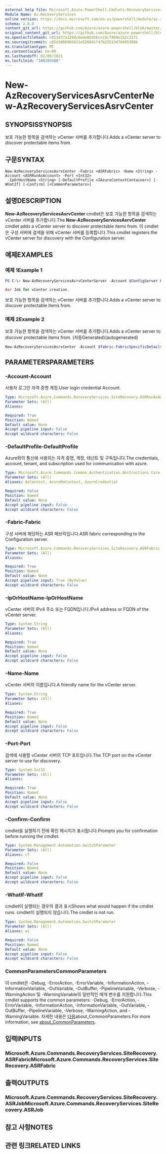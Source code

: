 ```yaml
---
external help file: Microsoft.Azure.PowerShell.Cmdlets.RecoveryServices.SiteRecovery.dll-Help.xml
Module Name: Az.RecoveryServices
online version: https://docs.microsoft.com/en-us/powershell/module/az.recoveryservices/new-azrecoveryservicesasrvcenter
schema: 2.0.0
content_git_url: https://github.com/Azure/azure-powershell/blob/master/src/RecoveryServices/RecoveryServices/help/New-AzRecoveryServicesAsrvCenter.md
original_content_git_url: https://github.com/Azure/azure-powershell/blob/master/src/RecoveryServices/RecoveryServices/help/New-AzRecoveryServicesAsrvCenter.md
ms.openlocfilehash: c821437a128dc6ede02d1bccc8cf409e152c217c
ms.sourcegitcommit: c05d3d669b5631e526841f47b22513d78495350b
ms.translationtype: MT
ms.contentlocale: ko-KR
ms.lasthandoff: 02/09/2021
ms.locfileid: "100189300"
---
```

# <span data-ttu-id="c0c21-101">New-AzRecoveryServicesAsrvCenter</span><span class="sxs-lookup"><span data-stu-id="c0c21-101">New-AzRecoveryServicesAsrvCenter</span></span>

## <span data-ttu-id="c0c21-102">SYNOPSIS</span><span class="sxs-lookup"><span data-stu-id="c0c21-102">SYNOPSIS</span></span>
<span data-ttu-id="c0c21-103">보호 가능한 항목을 검색하는 vCenter 서버를 추가합니다.</span><span class="sxs-lookup"><span data-stu-id="c0c21-103">Adds a vCenter server to discover protectable items from.</span></span>

## <span data-ttu-id="c0c21-104">구문</span><span class="sxs-lookup"><span data-stu-id="c0c21-104">SYNTAX</span></span>

```
New-AzRecoveryServicesAsrvCenter -Fabric <ASRFabric> -Name <String> -Account <ASRRunAsAccount> -Port <Int32>
 -IpOrHostName <String> [-DefaultProfile <IAzureContextContainer>] [-WhatIf] [-Confirm] [<CommonParameters>]
```

## <span data-ttu-id="c0c21-105">설명</span><span class="sxs-lookup"><span data-stu-id="c0c21-105">DESCRIPTION</span></span>
<span data-ttu-id="c0c21-106">**New-AzRecoveryServicesAsrvCenter** cmdlet은 보호 가능한 항목을 검색하는 vCenter 서버를 추가합니다.</span><span class="sxs-lookup"><span data-stu-id="c0c21-106">The **New-AzRecoveryServicesAsrvCenter** cmdlet adds a vCenter server to discover protectable items from.</span></span> <span data-ttu-id="c0c21-107">이 cmdlet은 구성 서버에 검색을 위해 vCenter 서버를 등록합니다.</span><span class="sxs-lookup"><span data-stu-id="c0c21-107">This cmdlet registers the vCenter server for discovery with the Configuration server.</span></span>

## <span data-ttu-id="c0c21-108">예제</span><span class="sxs-lookup"><span data-stu-id="c0c21-108">EXAMPLES</span></span>

### <span data-ttu-id="c0c21-109">예제 1</span><span class="sxs-lookup"><span data-stu-id="c0c21-109">Example 1</span></span>
```powershell
PS C:\> New-AzRecoveryServicesAsrvCenterServer -Account $ConfigServer.FabricSpecificDetails.RunAsAccounts[1] -Fabric $ConfigServer -Name InmTest59 -Port 443 -Server 10.150.209.6

Asr Job for vCenter creation.
```

<span data-ttu-id="c0c21-110">보호 가능한 항목을 검색하는 vCenter 서버를 추가합니다.</span><span class="sxs-lookup"><span data-stu-id="c0c21-110">Adds a vCenter server to discover protectable items from.</span></span>

### <span data-ttu-id="c0c21-111">예제 2</span><span class="sxs-lookup"><span data-stu-id="c0c21-111">Example 2</span></span>

<span data-ttu-id="c0c21-112">보호 가능한 항목을 검색하는 vCenter 서버를 추가합니다.</span><span class="sxs-lookup"><span data-stu-id="c0c21-112">Adds a vCenter server to discover protectable items from.</span></span> <span data-ttu-id="c0c21-113">(자동Generated)</span><span class="sxs-lookup"><span data-stu-id="c0c21-113">(autogenerated)</span></span>

```powershell <!-- Aladdin Generated Example --> 
New-AzRecoveryServicesAsrvCenter -Account $fabric.FabricSpecificDetails.RunAsAccounts[0] -Fabric $Fabric -IpOrHostName <String> -Name 'V2VM' -Port <Int32>
```

## <span data-ttu-id="c0c21-114">PARAMETERS</span><span class="sxs-lookup"><span data-stu-id="c0c21-114">PARAMETERS</span></span>

### <span data-ttu-id="c0c21-115">-Account</span><span class="sxs-lookup"><span data-stu-id="c0c21-115">-Account</span></span>
<span data-ttu-id="c0c21-116">사용자 로그인 자격 증명 계정.</span><span class="sxs-lookup"><span data-stu-id="c0c21-116">User login credential Account.</span></span>

```yaml
Type: Microsoft.Azure.Commands.RecoveryServices.SiteRecovery.ASRRunAsAccount
Parameter Sets: (All)
Aliases:

Required: True
Position: Named
Default value: None
Accept pipeline input: False
Accept wildcard characters: False
```

### <span data-ttu-id="c0c21-117">-DefaultProfile</span><span class="sxs-lookup"><span data-stu-id="c0c21-117">-DefaultProfile</span></span>
<span data-ttu-id="c0c21-118">Azure와의 통신에 사용되는 자격 증명, 계정, 테넌트 및 구독입니다.</span><span class="sxs-lookup"><span data-stu-id="c0c21-118">The credentials, account, tenant, and subscription used for communication with azure.</span></span>

```yaml
Type: Microsoft.Azure.Commands.Common.Authentication.Abstractions.Core.IAzureContextContainer
Parameter Sets: (All)
Aliases: AzContext, AzureRmContext, AzureCredential

Required: False
Position: Named
Default value: None
Accept pipeline input: False
Accept wildcard characters: False
```

### <span data-ttu-id="c0c21-119">-Fabric</span><span class="sxs-lookup"><span data-stu-id="c0c21-119">-Fabric</span></span>
<span data-ttu-id="c0c21-120">구성 서버에 해당하는 ASR 패브릭입니다.</span><span class="sxs-lookup"><span data-stu-id="c0c21-120">ASR fabric corresponding to the Configuration server.</span></span>

```yaml
Type: Microsoft.Azure.Commands.RecoveryServices.SiteRecovery.ASRFabric
Parameter Sets: (All)
Aliases:

Required: True
Position: Named
Default value: None
Accept pipeline input: True (ByValue)
Accept wildcard characters: False
```

### <span data-ttu-id="c0c21-121">-IpOrHostName</span><span class="sxs-lookup"><span data-stu-id="c0c21-121">-IpOrHostName</span></span>
<span data-ttu-id="c0c21-122">vCenter 서버의 IPv4 주소 또는 FQDN입니다.</span><span class="sxs-lookup"><span data-stu-id="c0c21-122">IPv4 address or FQDN of the vCenter server.</span></span>

```yaml
Type: System.String
Parameter Sets: (All)
Aliases:

Required: True
Position: Named
Default value: None
Accept pipeline input: False
Accept wildcard characters: False
```

### <span data-ttu-id="c0c21-123">-Name</span><span class="sxs-lookup"><span data-stu-id="c0c21-123">-Name</span></span>
<span data-ttu-id="c0c21-124">vCenter 서버의 이름입니다.</span><span class="sxs-lookup"><span data-stu-id="c0c21-124">A friendly name for the vCenter server.</span></span>

```yaml
Type: System.String
Parameter Sets: (All)
Aliases:

Required: True
Position: Named
Default value: None
Accept pipeline input: False
Accept wildcard characters: False
```

### <span data-ttu-id="c0c21-125">-Port</span><span class="sxs-lookup"><span data-stu-id="c0c21-125">-Port</span></span>
<span data-ttu-id="c0c21-126">검색에 사용할 vCenter 서버의 TCP 포트입니다.</span><span class="sxs-lookup"><span data-stu-id="c0c21-126">The TCP port on the vCenter server to use for discovery.</span></span>

```yaml
Type: System.Int32
Parameter Sets: (All)
Aliases:

Required: True
Position: Named
Default value: None
Accept pipeline input: False
Accept wildcard characters: False
```

### <span data-ttu-id="c0c21-127">-Confirm</span><span class="sxs-lookup"><span data-stu-id="c0c21-127">-Confirm</span></span>
<span data-ttu-id="c0c21-128">cmdlet을 실행하기 전에 확인 메시지가 표시됩니다.</span><span class="sxs-lookup"><span data-stu-id="c0c21-128">Prompts you for confirmation before running the cmdlet.</span></span>

```yaml
Type: System.Management.Automation.SwitchParameter
Parameter Sets: (All)
Aliases: cf

Required: False
Position: Named
Default value: None
Accept pipeline input: False
Accept wildcard characters: False
```

### <span data-ttu-id="c0c21-129">-WhatIf</span><span class="sxs-lookup"><span data-stu-id="c0c21-129">-WhatIf</span></span>
<span data-ttu-id="c0c21-130">cmdlet이 실행되는 경우의 결과 표시</span><span class="sxs-lookup"><span data-stu-id="c0c21-130">Shows what would happen if the cmdlet runs.</span></span>
<span data-ttu-id="c0c21-131">cmdlet이 실행되지 않습니다.</span><span class="sxs-lookup"><span data-stu-id="c0c21-131">The cmdlet is not run.</span></span>

```yaml
Type: System.Management.Automation.SwitchParameter
Parameter Sets: (All)
Aliases: wi

Required: False
Position: Named
Default value: None
Accept pipeline input: False
Accept wildcard characters: False
```

### <span data-ttu-id="c0c21-132">CommonParameters</span><span class="sxs-lookup"><span data-stu-id="c0c21-132">CommonParameters</span></span>
<span data-ttu-id="c0c21-133">이 cmdlet은 -Debug, -ErrorAction, -ErrorVariable, -InformationAction, -InformationVariable, -OutVariable, -OutBuffer, -PipelineVariable, -Verbose, -WarningAction 및 -WarningVariable의 일반적인 매개 변수를 지원합니다.</span><span class="sxs-lookup"><span data-stu-id="c0c21-133">This cmdlet supports the common parameters: -Debug, -ErrorAction, -ErrorVariable, -InformationAction, -InformationVariable, -OutVariable, -OutBuffer, -PipelineVariable, -Verbose, -WarningAction, and -WarningVariable.</span></span> <span data-ttu-id="c0c21-134">자세한 내용은 [다음](http://go.microsoft.com/fwlink/?LinkID=113216)about_CommonParameters.</span><span class="sxs-lookup"><span data-stu-id="c0c21-134">For more information, see [about_CommonParameters](http://go.microsoft.com/fwlink/?LinkID=113216).</span></span>

## <span data-ttu-id="c0c21-135">입력</span><span class="sxs-lookup"><span data-stu-id="c0c21-135">INPUTS</span></span>

### <span data-ttu-id="c0c21-136">Microsoft.Azure.Commands.RecoveryServices.SiteRecovery.ASRFabric</span><span class="sxs-lookup"><span data-stu-id="c0c21-136">Microsoft.Azure.Commands.RecoveryServices.SiteRecovery.ASRFabric</span></span>

## <span data-ttu-id="c0c21-137">출력</span><span class="sxs-lookup"><span data-stu-id="c0c21-137">OUTPUTS</span></span>

### <span data-ttu-id="c0c21-138">Microsoft.Azure.Commands.RecoveryServices.SiteRecovery.ASRJob</span><span class="sxs-lookup"><span data-stu-id="c0c21-138">Microsoft.Azure.Commands.RecoveryServices.SiteRecovery.ASRJob</span></span>

## <span data-ttu-id="c0c21-139">참고 사항</span><span class="sxs-lookup"><span data-stu-id="c0c21-139">NOTES</span></span>

## <span data-ttu-id="c0c21-140">관련 링크</span><span class="sxs-lookup"><span data-stu-id="c0c21-140">RELATED LINKS</span></span>
